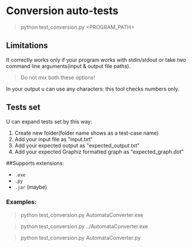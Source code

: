 # Conversion auto-tests
> python test_conversion.py <PROGRAM_PATH>

## Limitations
It correctly works only if your program works with stdin/stdout or take two command line arguments(input & output file paths).

>Do not mix both these options!

In your output u can use any characters: this tool checks numbers only.

## Tests set
U can expand tests set by this way:
1) Create new folder(folder name shows as a test-case name)
2) Add your input file as "input.txt"
3) Add your expected output as "expected_output.txt"
4) Add your expected Graphiz formatted graph as "expected_graph.dot"

##Supports extensions:
* `.exe`
* `.py`
* `.jar` (maybe)

### Examples:
> python test_conversion.py AutomataConverter.exe

> python test_conversion.py ../AutomataConverter.exe

> python test_conversion.py AutomataConverter.py
